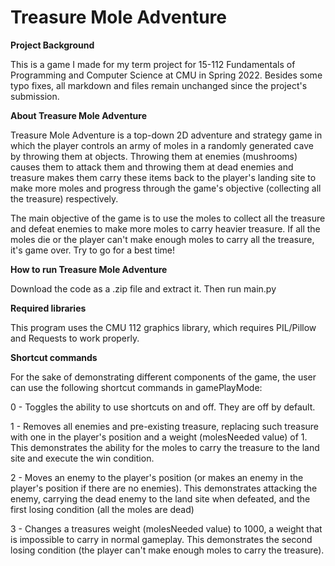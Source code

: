 ﻿# Treasure Mole Adventure

**Project Background**

This is a game I made for my term project for 15-112 Fundamentals of Programming and Computer Science at CMU in Spring 2022. Besides some typo fixes, all markdown and files remain unchanged since the project's submission.

**About Treasure Mole Adventure**

Treasure Mole Adventure is a top-down 2D adventure and strategy game in which
the player controls an army of moles in a randomly generated cave by throwing
them at objects. Throwing them at enemies (mushrooms) causes them to attack
them and throwing them at dead enemies and treasure makes them carry these
items back to the player's landing site to make more moles and progress
through the game's objective (collecting all the treasure) respectively.

The main objective of the game is to use the moles to collect all the treasure
and defeat enemies to make more moles to carry heavier treasure. If all the
moles die or the player can't make enough moles to carry all the treasure, it's
game over. Try to go for a best time!

**How to run Treasure Mole Adventure**

Download the code as a .zip file and extract it. Then run main.py

**Required libraries**

This program uses the CMU 112 graphics library, which requires PIL/Pillow and
Requests to work properly.

**Shortcut commands**

For the sake of demonstrating different components of the game, the user can
use the following shortcut commands in gamePlayMode:

0 - Toggles the ability to use shortcuts on and off. They are off by default.

1 - Removes all enemies and pre-existing treasure, replacing such treasure with
one in the player's position and a weight (molesNeeded value) of 1. This
demonstrates the ability for the moles to carry the treasure to the land site
and execute the win condition.

2 - Moves an enemy to the player's position (or makes an enemy in the player's
position if there are no enemies). This demonstrates attacking the enemy,
carrying the dead enemy to the land site when defeated, and the first losing
condition (all the moles are dead)

3 - Changes a treasures weight (molesNeeded value) to 1000, a weight that is
impossible to carry in normal gameplay. This demonstrates the second losing
condition (the player can't make enough moles to carry the treasure).
